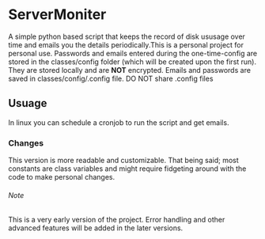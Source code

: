 # ServerMoniter                                                                                                             
A simple python based script that keeps the record of disk ususage over time and emails you the details periodically.This is a personal project for personal use. Passwords and emails entered during the one-time-config are stored in the classes/config folder (which will be created upon the first run). They are stored locally and are **NOT** encrypted. Emails and passwords are saved in classes/config/.config file. DO NOT share .config files

## Usuage
In linux you can schedule a cronjob to run the script and get emails.

### Changes
This version is more readable and customizable. That being said; most constants are class variables and might require fidgeting around with the code to make personal changes.

###### Note
This is a very early version of the project. Error handling and other advanced features will be added in the later versions.



